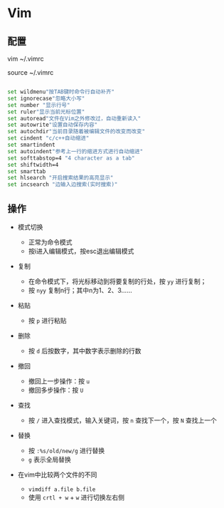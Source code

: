 # Vim



## 配置

vim ~/.vimrc

source ~/.vimrc

```bash

set wildmenu"按TAB键时命令行自动补齐"
set ignorecase"忽略大小写"
set number "显示行号"
set ruler"显示当前光标位置"
set autoread"文件在Vim之外修改过，自动重新读入"
set autowrite"设置自动保存内容"
set autochdir"当前目录随着被编辑文件的改变而改变"
set cindent "c/c++自动缩进"
set smartindent
set autoindent"参考上一行的缩进方式进行自动缩进"
set softtabstop=4 "4 character as a tab"
set shiftwidth=4
set smarttab
set hlsearch "开启搜索结果的高亮显示"
set incsearch "边输入边搜索(实时搜索)"

```

## 操作

- 模式切换
    - 正常为命令模式
    - 按i进入编辑模式，按esc退出编辑模式

- 复制
    - 在命令模式下，将光标移动到将要复制的行处，按 `yy` 进行复制；
    - 按 `nyy` 复制n行；其中n为1、2、3……

- 粘贴
    - 按 `p` 进行粘贴

- 删除
    - 按 `d` 后按数字，其中数字表示删除的行数

- 撤回
    - 撤回上一步操作：按 `u`
    - 撤回多步操作：按 `U`

- 查找
    - 按 `/` 进入查找模式，输入关键词，按 `n` 查找下一个，按 `N` 查找上一个

- 替换
    - 按 `:%s/old/new/g` 进行替换
    - `g` 表示全局替换

- 在vim中比较两个文件的不同
    - `vimdiff a.file b.file`
    - 使用 `crtl + w` + `w` 进行切换左右侧
